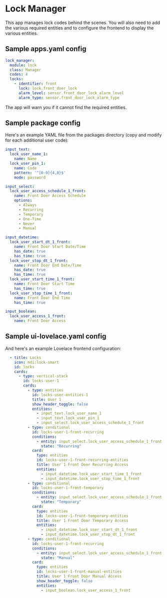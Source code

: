 # Lock Manager

This app manages lock codes behind the scenes. You will also need to add the various required entities and to configure the frontend to display the various entities.

## Sample apps.yaml config

```yaml
lock_manager:
  module: lock
  class: Manager
  codes: 4
  locks:
    - identifier: front
      lock: lock.front_door_lock
      alarm_level: sensor.front_door_lock_alarm_level
      alarm_type: sensor.front_door_lock_alarm_type
```

The app will warn you if it cannot find the required entities.

## Sample package config

Here's an example YAML file from the packages directory (copy and modify for each additional user code):

```yaml
input_text:
  lock_user_name_1:
    name: Name
  lock_user_pin_1:
    name: Code
    pattern: '^[0-9]{4,8}$'
    mode: password

input_select:
  lock_user_access_schedule_1_front:
    name: Front Door Access Schedule
    options:
      - Always
      - Recurring
      - Temporary
      - One-Time
      - Never
      - Manual

input_datetime:
  lock_user_start_dt_1_front:
    name: Front Door Start Date/Time
    has_date: true
    has_time: true
  lock_user_stop_dt_1_front:
    name: Front Door End Date/Time
    has_date: true
    has_time: true
  lock_user_start_time_1_front:
    name: Front Door Start Time
    has_time: true
  lock_user_stop_time_1_front:
    name: Front Door End Time
    has_time: true

input_boolean:
  lock_user_access_1_front:
    name: Front Door Access
```

## Sample ui-lovelace.yaml config

And here's an example Lovelace frontend configuration:

```yaml
  - title: Locks
    icon: mdi:lock-smart
    id: locks
    cards:
      - type: vertical-stack
        id: locks-user-1
        cards:
          - type: entities
            id: locks-user-entities-1
            title: User 1
            show_header_toggle: false
            entities:
              - input_text.lock_user_name_1
              - input_text.lock_user_pin_1
              - input_select.lock_user_access_schedule_1_front
          - type: conditional
            id: locks-user-1-front-recurring
            conditions:
              - entity: input_select.lock_user_access_schedule_1_front
                state: "Recurring"
            card:
              type: entities
              id: locks-user-1-front-recurring-entities
              title: User 1 Front Door Recurring Access
              entities:
                - input_datetime.lock_user_start_time_1_front
                - input_datetime.lock_user_stop_time_1_front
          - type: conditional
            id: locks-user-1-front-temporary
            conditions:
              - entity: input_select.lock_user_access_schedule_1_front
                state: "Temporary"
            card:
              type: entities
              id: locks-user-1-front-temporary-entities
              title: User 1 Front Door Temporary Access
              entities:
                - input_datetime.lock_user_start_dt_1_front
                - input_datetime.lock_user_stop_dt_1_front
          - type: conditional
            id: locks-user-1-front-recurring
            conditions:
              - entity: input_select.lock_user_access_schedule_1_front
                state: "Manual"
            card:
              type: entities
              id: locks-user-1-front-manual-entities
              title: User 1 Front Door Manual Access
              show_header_toggle: false
              entities:
                - input_boolean.lock_user_access_1_front

```

